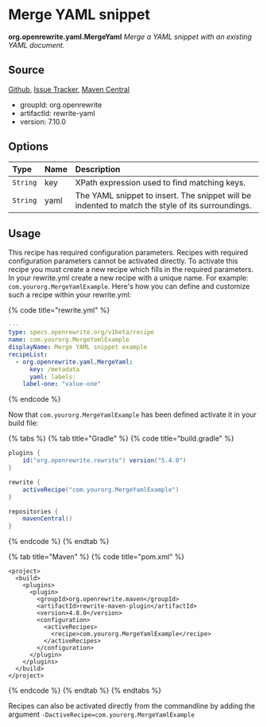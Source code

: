 # Merge YAML snippet

 **org.openrewrite.yaml.MergeYaml** _Merge a YAML snippet with an existing YAML document._

## Source

[Github](https://github.com/openrewrite/rewrite), [Issue Tracker](https://github.com/openrewrite/rewrite/issues), [Maven Central](https://search.maven.org/artifact/org.openrewrite/rewrite-yaml/7.10.0/jar)

* groupId: org.openrewrite
* artifactId: rewrite-yaml
* version: 7.10.0

## Options

| Type | Name | Description |
| :--- | :--- | :--- |
| `String` | key | XPath expression used to find matching keys. |
| `String` | yaml | The YAML snippet to insert. The snippet will be indented to match the style of its surroundings. |

## Usage

This recipe has required configuration parameters. Recipes with required configuration parameters cannot be activated directly. To activate this recipe you must create a new recipe which fills in the required parameters. In your rewrite.yml create a new recipe with a unique name. For example: `com.yourorg.MergeYamlExample`. Here's how you can define and customize such a recipe within your rewrite.yml:

{% code title="rewrite.yml" %}
```yaml
---
type: specs.openrewrite.org/v1beta/recipe
name: com.yourorg.MergeYamlExample
displayName: Merge YAML snippet example
recipeList:
  - org.openrewrite.yaml.MergeYaml:
      key: /metadata
      yaml: labels: 
    label-one: "value-one"
```
{% endcode %}

Now that `com.yourorg.MergeYamlExample` has been defined activate it in your build file:

{% tabs %}
{% tab title="Gradle" %}
{% code title="build.gradle" %}
```groovy
plugins {
    id("org.openrewrite.rewrite") version("5.4.0")
}

rewrite {
    activeRecipe("com.yourorg.MergeYamlExample")
}

repositories {
    mavenCentral()
}
```
{% endcode %}
{% endtab %}

{% tab title="Maven" %}
{% code title="pom.xml" %}
```markup
<project>
  <build>
    <plugins>
      <plugin>
        <groupId>org.openrewrite.maven</groupId>
        <artifactId>rewrite-maven-plugin</artifactId>
        <version>4.8.0</version>
        <configuration>
          <activeRecipes>
            <recipe>com.yourorg.MergeYamlExample</recipe>
          </activeRecipes>
        </configuration>
      </plugin>
    </plugins>
  </build>
</project>
```
{% endcode %}
{% endtab %}
{% endtabs %}

Recipes can also be activated directly from the commandline by adding the argument `-DactiveRecipe=com.yourorg.MergeYamlExample`

